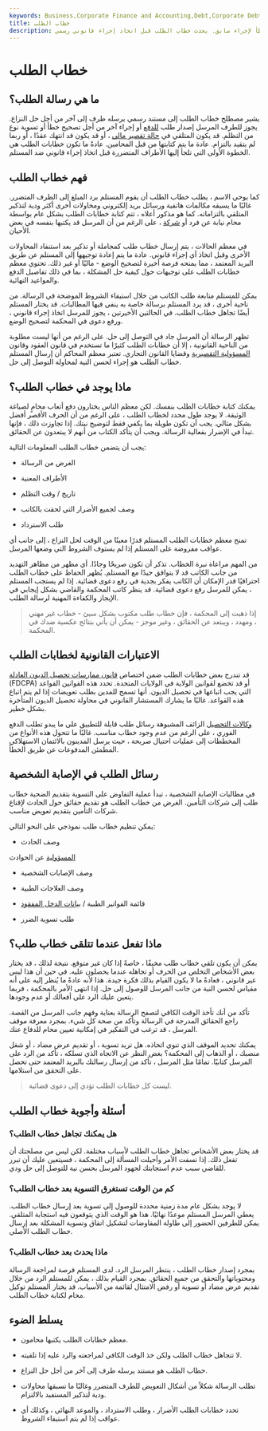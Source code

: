 ```yaml
---
keywords: Business,Corporate Finance and Accounting,Debt,Corporate Debt
title: خطاب الطلب
description: خطاب الطلب هو مستند يقدم إشعارًا يطلب التعويض أو لتصحيح خطأ لإجراء سابق. يحدث خطاب الطلب قبل اتخاذ إجراء قانوني رسمي.
---
```


# خطاب الطلب
## ما هي رسالة الطلب؟

يشير مصطلح خطاب الطلب إلى مستند رسمي يرسله طرف إلى آخر من أجل حل النزاع. يجوز للطرف المرسل إصدار طلب [للدفع](/payment) أو إجراء آخر من أجل تصحيح خطأ أو تسوية نوع من التظلم. قد يكون المتلقي في [حالة تقصير مالي](/default2) ، أو قد يكون قد انتهك عقدًا ، أو ربما لم يتقيد بالتزام. عادة ما يتم كتابتها من قبل المحامين. عادةً ما تكون خطابات الطلب هي الخطوة الأولى التي تلجأ إليها الأطراف المتضررة قبل اتخاذ إجراء قانوني ضد المستلم.

## فهم خطاب الطلب

كما يوحي الاسم ، يطلب خطاب الطلب أن يقوم المستلم برد المبلغ إلى الطرف المتضرر. غالبًا ما يسبقه مكالمات هاتفية ورسائل بريد إلكتروني ومحاولات أخرى أكثر ودية لتذكير المتلقي بالتزاماته. كما هو مذكور أعلاه ، تتم كتابة خطابات الطلب بشكل عام بواسطة محام نيابة عن فرد أو [شركة](/corporation) ، على الرغم من أن المرسل قد يكتبها بنفسه في بعض الأحيان.

في معظم الحالات ، يتم إرسال خطاب طلب كمجاملة أو تذكير بعد استنفاد المحاولات الأخرى وقبل اتخاذ أي إجراء قانوني. عادة ما يتم إعادة توجيهها إلى المستلم عن طريق البريد المعتمد ، مما يمنحه فرصة أخيرة لتصحيح الوضع - ماليًا أو غير ذلك. تحتوي معظم خطابات الطلب على توجيهات حول كيفية حل المشكلة ، بما في ذلك تفاصيل الدفع والمواعيد النهائية.

يمكن للمستلم متابعة طلب الكاتب من خلال استيفاء الشروط الموضحة في الرسالة. من ناحية أخرى ، قد يرد المستلم برسالة خاصة به ينفي فيها المطالبات. قد يختار المستلم أيضًا تجاهل خطاب الطلب. في الحالتين الأخيرتين ، يجوز للمرسل اتخاذ إجراء قانوني ، ورفع دعوى في المحكمة لتصحيح الوضع.

تظهر الرسالة أن المرسل جاد في التوصل إلى حل. على الرغم من أنها ليست مطلوبة من الناحية القانونية ، إلا أن خطابات الطلب كثيرًا ما تستخدم في قانون العقود وقانون [المسؤولية التقصيرية](/tort-law) وقضايا القانون التجاري. تعتبر معظم المحاكم أن إرسال المستلم خطاب الطلب هو إجراء لحسن النية لمحاولة التوصل إلى حل.

## ماذا يوجد في خطاب الطلب؟

يمكنك كتابة خطابات الطلب بنفسك. لكن معظم الناس يختارون دفع أتعاب محامٍ لصياغة الوثيقة. لا يوجد طول محدد لخطاب الطلب ، على الرغم من أن الحرف الأقصر أفضل بشكل مثالي. يجب أن تكون طويلة بما يكفي فقط لتوضيح نيتك. إذا تجاوزت ذلك ، فإنها تبدأ في الإضرار بفعالية الرسالة. ويجب أن يتأكد الكتاب من أنهم لا يبتعدون عن الحقائق.

يجب أن يتضمن خطاب الطلب المعلومات التالية:

- الغرض من الرسالة

- الأطراف المعنية

- تاريخ / وقت التظلم

- وصف لجميع الأضرار التي لحقت بالكاتب

- طلب الاسترداد

تمنح معظم خطابات الطلب المستلم قدرًا معينًا من الوقت لحل النزاع ، إلى جانب أي عواقب مفروضة على المستلم إذا لم يستوف الشروط التي وضعها المرسل.

من المهم مراعاة نبرة الخطاب. تذكر أن تكون صريحًا وجادًا. أي مظهر من مظاهر التهديد من جانب الكاتب قد لا يتوافق جيدًا مع المستلم. يُظهر الحفاظ على خطاب الطلب احترافيًا قدر الإمكان أن الكاتب يفكر بجدية في رفع دعوى قضائية. إذا لم يستجب المستلم ، يمكن للمرسل رفع دعوى قضائية. قد ينظر كاتب المحكمة والقاضي بشكل إيجابي في الإيجاز والكفاءة المهنية لرسالة الطلب.

> إذا ذهبت إلى المحكمة ، فإن خطاب طلب مكتوب بشكل سيئ - خطاب غير مهني ، ومهدد ، ويبتعد عن الحقائق ، وغير موجز - يمكن أن يأتي بنتائج عكسية ضدك في المحكمة.

>

## الاعتبارات القانونية لخطابات الطلب

قد تندرج بعض خطابات الطلب ضمن اختصاص [قانون ممارسات تحصيل الديون العادلة](/fair-debt-collection-practices-act-fdcpa) (FDCPA) أو قد تخضع لقوانين الولاية في الولايات المتحدة. تحدد هذه القوانين القواعد التي يجب اتباعها في تحصيل الديون. أنها تسمح للمدين بطلب تعويضات إذا لم يتم اتباع هذه القواعد. غالبًا ما يشارك المستشار القانوني في محاولة تحصيل الديون المتأخرة بشكل خطير.

[وكالات التحصيل](/collectionagency) الزائف المشبوهة رسائل طلب قابلة للتطبيق على ما يبدو تطلب الدفع الفوري ، على الرغم من عدم وجود خطاب مناسب. غالبًا ما تتحول هذه الأنواع من المخططات إلى عمليات احتيال صريحة ، حيث يرسل المدينون بالائتمان الاستهلاكي المطمئن المدفوعات عن طريق الخطأ.

## رسائل الطلب في الإصابة الشخصية

في مطالبات الإصابة الشخصية ، تبدأ عملية التفاوض على التسوية بتقديم الضحية خطاب طلب إلى شركات التأمين. الغرض من خطاب الطلب هو تقديم حقائق حول الحادث لإقناع شركات التأمين بتقديم تعويض مناسب.

يمكن تنظيم خطاب طلب نموذجي على النحو التالي:

- وصف الحادث

[المسؤولية](/liability) عن الحوادث

- وصف الإصابات الشخصية

- وصف العلاجات الطبية

- قائمة الفواتير الطبية / [بيانات الدخل المفقود](/incomestatement)

- طلب تسوية الضرر

## ماذا تفعل عندما تتلقى خطاب طلب؟

يمكن أن يكون تلقي خطاب طلب مخيفًا ، خاصةً إذا كان غير متوقع. نتيجة لذلك ، قد يختار بعض الأشخاص التخلص من الحرف أو تجاهله عندما يحصلون عليه. في حين أن هذا ليس غير قانوني ، فعادةً ما لا يكون القيام بذلك فكرة جيدة. هذا لأنه عادةً ما يُنظر إليه على أنه مقياس لحسن النية من جانب المرسل للوصول إلى حل. إذا انتهى الأمر بالمحكمة ، فربما يتعين عليك الرد على أفعالك أو عدم وجودها.

تأكد من أنك تأخذ الوقت الكافي لتصفح الرسالة بعناية وفهم جانب المرسل من القصة. راجع الحقائق المدرجة في الرسالة وتأكد من صحة كل شيء. بمجرد معرفة موقف المرسل ، قد ترغب في التفكير في إمكانية تعيين محام للدفاع عنك.

يمكنك تحديد الموقف الذي تنوي اتخاذه. هل تريد تسوية ، أو تقديم عرض مضاد ، أو شغل منصبك ، أو الذهاب إلى المحكمة؟ بغض النظر عن الاتجاه الذي تسلكه ، تأكد من الرد على المرسل كتابيًا. تمامًا مثل المرسل ، تأكد من إرسال رسالتك بالبريد المعتمد حتى تحصل على التحقق من استلامها.

> ليست كل خطابات الطلب تؤدي إلى دعوى قضائية.

>

## أسئلة وأجوبة خطاب الطلب

### هل يمكنك تجاهل خطاب الطلب؟

قد يختار بعض الأشخاص تجاهل خطاب الطلب لأسباب مختلفة. لكن ليس من مصلحتك أن تفعل ذلك. إذا نسفت الأمر وأحيلت المسألة إلى المحكمة ، فسيتعين عليك أن تبرر للقاضي سبب عدم استجابتك لجهود المرسل بحسن نية للتوصل إلى حل ودي.

### كم من الوقت تستغرق التسوية بعد خطاب الطلب؟

لا يوجد بشكل عام مدة زمنية محددة للوصول إلى تسوية بعد إرسال خطاب الطلب. يعطي المرسل المستلم موعدًا نهائيًا. هذا هو الوقت الذي يتوقعون فيه استجابة المتلقي. يمكن للطرفين الحضور إلى طاولة المفاوضات لتشكيل اتفاق وتسوية المشكلة بعد إرسال خطاب الطلب الأصلي.

### ماذا يحدث بعد خطاب الطلب؟

بمجرد إصدار خطاب الطلب ، ينتظر المرسل الرد. لدى المستلم فرصة لمراجعة الرسالة ومحتوياتها والتحقق من جميع الحقائق. بمجرد القيام بذلك ، يمكن للمستلم الرد من خلال تقديم عرض مضاد أو تسوية أو رفض الامتثال لقائمة من الأسباب. قد يختار المستلم توكيل محام لكتابة خطاب الطلب.

## يسلط الضوء

- معظم خطابات الطلب يكتبها محامون.

- لا تتجاهل خطاب الطلب ولكن خذ الوقت الكافي لمراجعته والرد عليه إذا تلقيته.

- خطاب الطلب هو مستند يرسله طرف إلى آخر من أجل حل النزاع.

- تطلب الرسالة شكلاً من أشكال التعويض للطرف المتضرر وغالبًا ما تسبقها محاولات ودية لتذكير المستفيد بالالتزام.

- تحدد خطابات الطلب الأضرار ، وطلب الاسترداد ، والموعد النهائي ، وكذلك أي عواقب إذا لم يتم استيفاء الشروط.

